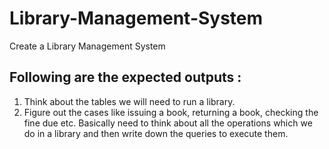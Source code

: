# Library-Management-System

Create a Library Management System

## Following are the expected outputs :

1) Think about the tables we will need to run a library.
2) Figure out the cases like issuing a book, returning a book, checking the fine due etc. Basically need to think  about all the operations which we do in a library and then write down the queries to execute them.
